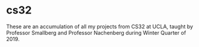 # cs32
These are an accumulation of all my projects from CS32 at UCLA, taught by Professor Smallberg and Professor Nachenberg during Winter Quarter of 2019.
